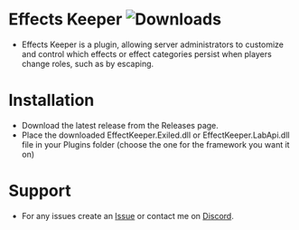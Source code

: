 # Effects Keeper ![Downloads](https://img.shields.io/github/downloads/Misfiy/EffectKeeper/total)
* Effects Keeper is a plugin, allowing server administrators to customize and control which effects or effect categories persist when players change roles, such as by escaping.

# Installation
* Download the latest release from the Releases page.
* Place the downloaded EffectKeeper.Exiled.dll or EffectKeeper.LabApi.dll file in your Plugins folder (choose the one for the framework you want it on)

# Support
* For any issues create an [Issue](https://github.com/NamelessSCP/EffectKeeper/issues/new) or contact me on [Discord](https://discord.gg/RYzahv3vfC).
